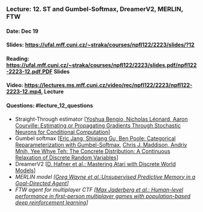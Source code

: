 ### Lecture: 12. ST and Gumbel-Softmax, DreamerV2, MERLIN, FTW
#### Date: Dec 19
#### Slides: https://ufal.mff.cuni.cz/~straka/courses/npfl122/2223/slides/?12
#### Reading: https://ufal.mff.cuni.cz/~straka/courses/npfl122/2223/slides.pdf/npfl122-2223-12.pdf,PDF Slides
#### Video: https://lectures.ms.mff.cuni.cz/video/rec/npfl122/2223/npfl122-2223-12.mp4, Lecture
#### Questions: #lecture_12_questions

- Straight-Through estimator  [[Yoshua Bengio, Nicholas Léonard, Aaron Courville: Estimating or Propagating Gradients Through Stochastic Neurons for Conditional Computation](https://arxiv.org/abs/1308.3432)]
- Gumbel softmax [[Eric Jang, Shixiang Gu, Ben Poole: Categorical Reparameterization with Gumbel-Softmax](https://arxiv.org/abs/1611.01144), [Chris J. Maddison, Andriy Mnih, Yee Whye Teh: The Concrete Distribution: A Continuous Relaxation of Discrete Random Variables](https://arxiv.org/abs/1611.00712)]
- DreamerV2 [[D. Hafner et al.: Mastering Atari with Discrete World Models](https://arxiv.org/abs/2010.02193)]
- _MERLIN model [[Greg Wayne et al.:Unsupervised Predictive Memory in a Goal-Directed Agent](https://arxiv.org/abs/1803.10760)]_
- _FTW agent for multiplayer CTF [[Max Jaderberg et al.: Human-level performance in first-person multiplayer games with population-based deep reinforcement learning](https://arxiv.org/abs/1807.01281)]_
